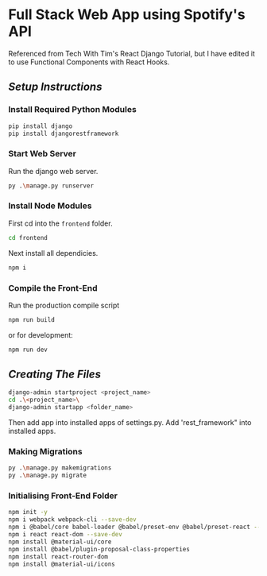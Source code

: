 # Full Stack Web App using Spotify's API
Referenced from Tech With Tim's React Django Tutorial, but I have edited it to use Functional Components with React Hooks.

## _Setup Instructions_

### Install Required Python Modules

```bash
pip install django
pip install djangorestframework
```
### Start Web Server

Run the django web server.
```bash
py .\manage.py runserver
```

### Install Node Modules

First cd into the ```frontend``` folder.
```bash
cd frontend
```
Next install all dependicies.
```bash
npm i
```

### Compile the Front-End

Run the production compile script
```bash
npm run build
```
or for development:
```bash
npm run dev
```


## _Creating The Files_
```bash
django-admin startproject <project_name>
cd .\<project_name>\
django-admin startapp <folder_name>
```
Then add app into installed apps of settings.py.
Add 'rest_framework" into installed apps.

### Making Migrations
```bash
py .\manage.py makemigrations
py .\manage.py migrate
```

### Initialising Front-End Folder
```bash
npm init -y
npm i webpack webpack-cli --save-dev
npm i @babel/core babel-loader @babel/preset-env @babel/preset-react --save-dev
npm i react react-dom --save-dev
npm install @material-ui/core
npm install @babel/plugin-proposal-class-properties
npm install react-router-dom
npm install @material-ui/icons
```
